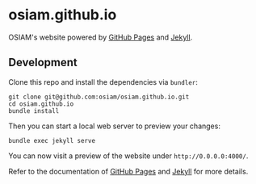 # osiam.github.io

OSIAM's website powered by [GitHub Pages](https://pages.github.com/) and [Jekyll](http://jekyllrb.com/).

## Development

Clone this repo and install the dependencies via `bundler`:

```
git clone git@github.com:osiam/osiam.github.io.git
cd osiam.github.io
bundle install
```

Then you can start a local web server to preview your changes:

```
bundle exec jekyll serve
```

You can now visit a preview of the website under `http://0.0.0.0:4000/`.

Refer to the documentation of [GitHub Pages](https://help.github.com/articles/using-jekyll-with-pages/)
and [Jekyll](http://jekyllrb.com/docs/home/) for more details.
